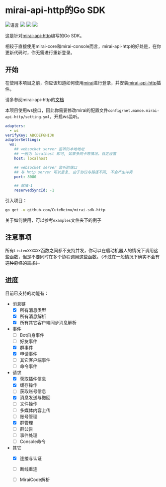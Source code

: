 # mirai-api-http的Go SDK

![](https://img.shields.io/github/languages/top/CuteReimu/mirai-sdk-http "语言")
[![](https://img.shields.io/github/actions/workflow/status/CuteReimu/mirai-sdk-http/golangci-lint.yml?branch=master)](https://github.com/CuteReimu/mirai-sdk-http/actions/workflows/golangci-lint.yml "代码分析")
[![](https://img.shields.io/github/contributors/CuteReimu/mirai-sdk-http)](https://github.com/CuteReimu/mirai-sdk-http/graphs/contributors "贡献者")
[![](https://img.shields.io/github/license/CuteReimu/mirai-sdk-http)](https://github.com/CuteReimu/mirai-sdk-http/blob/master/LICENSE "许可协议")

这是针对[mirai-api-http](https://github.com/project-mirai/mirai-api-http)编写的Go SDK。

相较于直接使用mirai-core和mirai-console而言，mirai-api-http的好处是，在你更新代码时，你无需进行重新登录。

## 开始

在使用本项目之前，你应该知道如何使用[mirai](https://github.com/mamoe/mirai)进行登录，并安装[mirai-api-http](https://github.com/project-mirai/mirai-api-http)插件。

请多参阅mirai-api-http的[文档](https://docs.mirai.mamoe.net/mirai-api-http/api/API.html)

本项目使用ws接口，因此你需要修改mirai的配置文件`config/net.mamoe.mirai-api-http/setting.yml`，开启ws监听。

```yaml
adapters:
  - ws
verifyKey: ABCDEFGHIJK
adapterSettings:
  ws:
    ## websocket server 监听的本地地址
    ## 一般为 localhost 即可, 如果多网卡等情况，自定设置
    host: localhost

    ## websocket server 监听的端口
    ## 与 http server 可以重复, 由于协议与路径不同, 不会产生冲突
    port: 8080

    ## 就填-1
    reservedSyncId: -1
```

引入项目：

```bash
go get -u github.com/CuteReimu/mirai-sdk-http
```

关于如何使用，可以参考`examples`文件夹下的例子

## 注意事项

所有`ListenXXXXXX`函数之间都不支持并发，你可以在启动机器人的情况下调用这些函数，但是不要同时在多个协程调用这些函数。~~（不过在一般情况下确实不会有这种奇怪的需求）~~

## 进度

目前已支持的功能有：

- 消息链
  - [x] 所有消息类型
  - [x] 所有消息解析
  - [x] 所有其它客户端同步消息解析
- 事件
  - [ ] Bot自身事件
  - [ ] 好友事件
  - [x] 群事件
  - [x] 申请事件
  - [ ] 其它客户端事件
  - [ ] 命令事件
- 请求
  - [x] 获取插件信息
  - [x] 缓存操作
  - [ ] 获取账号信息
  - [x] 消息发送与撤回
  - [ ] 文件操作
  - [ ] 多媒体内容上传
  - [ ] 账号管理
  - [x] 群管理
  - [ ] 群公告
  - [ ] 事件处理
  - [ ] Console命令
- 其它
  - [x] 连接与认证
  - [ ] 断线重连
  - [ ] MiraiCode解析

